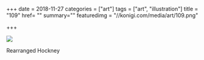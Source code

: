 +++
date = 2018-11-27
categories = ["art"]
tags = ["art", "illustration"]
title = "109"
href= ""
summary=""
featuredimg = "//konigi.com/media/art/109.png"

+++

<img src="//konigi.com/media/art/109.png" />

Rearranged Hockney
